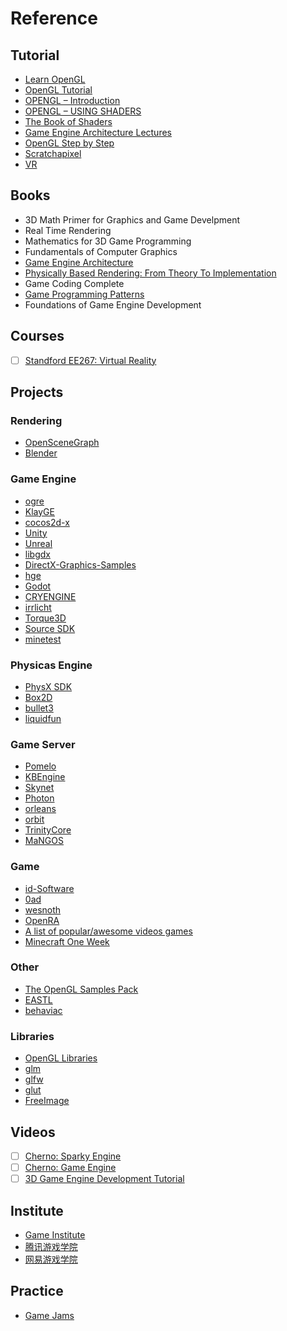 # Reference

## Tutorial

* [Learn OpenGL](https://learnopengl.com/)
* [OpenGL Tutorial](http://www.opengl-tutorial.org/)
* [OPENGL – Introduction](http://www.sci.tamucc.edu/~sking/Courses/COSC4328/Notes/OpenGL2.pdf)
* [OPENGL – USING SHADERS](http://www.sci.tamucc.edu/~sking/Courses/COSC4328/Notes/OpenGL3.pdf)
* [The Book of Shaders](https://thebookofshaders.com/)
* [Game Engine Architecture Lectures](http://nikoladimitroff.github.io/Game-Engine-Architecture/)
* [OpenGL Step by Step](http://ogldev.atspace.co.uk/)
* [Scratchapixel](https://www.scratchapixel.com/)
* [VR](https://developers.google.com/vr/)

## Books

* 3D Math Primer for Graphics and Game Develpment
* Real Time Rendering
* Mathematics for 3D Game Programming
* Fundamentals of Computer Graphics
* [Game Engine Architecture](https://www.gameenginebook.com/)
* [Physically Based Rendering: From Theory To Implementation](http://www.pbr-book.org/)
* Game Coding Complete
* [Game Programming Patterns](https://gameprogrammingpatterns.com/contents.html)
* Foundations of Game Engine Development

## Courses

- [ ] [Standford EE267: Virtual Reality](https://stanford.edu/class/ee267/)

## Projects

### Rendering

* [OpenSceneGraph](https://github.com/openscenegraph/OpenSceneGraph)
* [Blender](https://wiki.blender.org/wiki/Source/File_Structure)

### Game Engine

* [ogre](https://github.com/OGRECave/ogre)
* [KlayGE](https://github.com/gongminmin/KlayGE)
* [cocos2d-x](https://github.com/cocos2d/cocos2d-x)
* [Unity](https://github.com/Unity-Technologies/UnityCsReference)
* [Unreal](https://github.com/EpicGames/UnrealEngine)
* [libgdx](https://github.com/libgdx/libgdx)
* [DirectX-Graphics-Samples](https://github.com/Microsoft/DirectX-Graphics-Samples)
* [hge](https://github.com/kvakvs/hge)
* [Godot](https://github.com/godotengine/godot)
* [CRYENGINE](https://github.com/CRYTEK/CRYENGINE)
* [irrlicht](https://github.com/zaki/irrlicht)
* [Torque3D](https://github.com/GarageGames/Torque3D)
* [Source SDK](https://github.com/ValveSoftware/source-sdk-2013)
* [minetest](https://github.com/minetest/minetest)

### Physicas Engine

* [PhysX SDK](https://developer.nvidia.com/physx-sdk)
* [Box2D](https://github.com/erincatto/Box2D)
* [bullet3](https://github.com/bulletphysics/bullet3)
* [liquidfun](https://github.com/google/liquidfun)

### Game Server

* [Pomelo](https://github.com/NetEase/pomelo)
* [KBEngine](https://github.com/kbengine/kbengine)
* [Skynet](https://github.com/cloudwu/skynet)
* [Photon](https://www.photonengine.com/)
* [orleans](https://github.com/dotnet/Orleans)
* [orbit](https://github.com/orbit/orbit)
* [TrinityCore](https://github.com/TrinityCore/TrinityCore)
* [MaNGOS](https://github.com/MaNGOS)

### Game

* [id-Software](https://github.com/id-Software)
* [0ad](https://github.com/0ad/0ad)
* [wesnoth](https://github.com/wesnoth/wesnoth)
* [OpenRA](https://github.com/OpenRA/OpenRA)
* [A list of popular/awesome videos games](https://github.com/leereilly/games)
* [Minecraft One Week](https://github.com/Hopson97/MineCraft-One-Week-Challenge)

### Other

* [The OpenGL Samples Pack](https://github.com/g-truc/ogl-samples)
* [EASTL](https://github.com/electronicarts/EASTL)
* [behaviac](https://github.com/Tencent/behaviac)

### Libraries

* [OpenGL Libraries](https://www.opengl.org/sdk/libs/)
* [glm](https://github.com/g-truc/glm)
* [glfw](https://github.com/glfw/glfw)
* [glut](https://www.opengl.org/resources/libraries/glut/)
* [FreeImage](http://freeimage.sourceforge.net)

## Videos

- [ ] [Cherno: Sparky Engine](https://www.youtube.com/playlist?list=PLlrATfBNZ98fqE45g3jZA_hLGUrD4bo6_)
- [ ] [Cherno: Game Engine](https://www.youtube.com/playlist?list=PLlrATfBNZ98dC-V-N3m0Go4deliWHPFwT)
- [ ] [3D Game Engine Development Tutorial](https://www.youtube.com/playlist?list=PLEETnX-uPtBXP_B2yupUKlflXBznWIlL5)

## Institute

* [Game Institute](https://www.gameinstitute.com/)
* [腾讯游戏学院](https://gameinstitute.qq.com/)
* [网易游戏学院](http://game.academy.163.com/)

## Practice

* [Game Jams](https://itch.io/jams)
